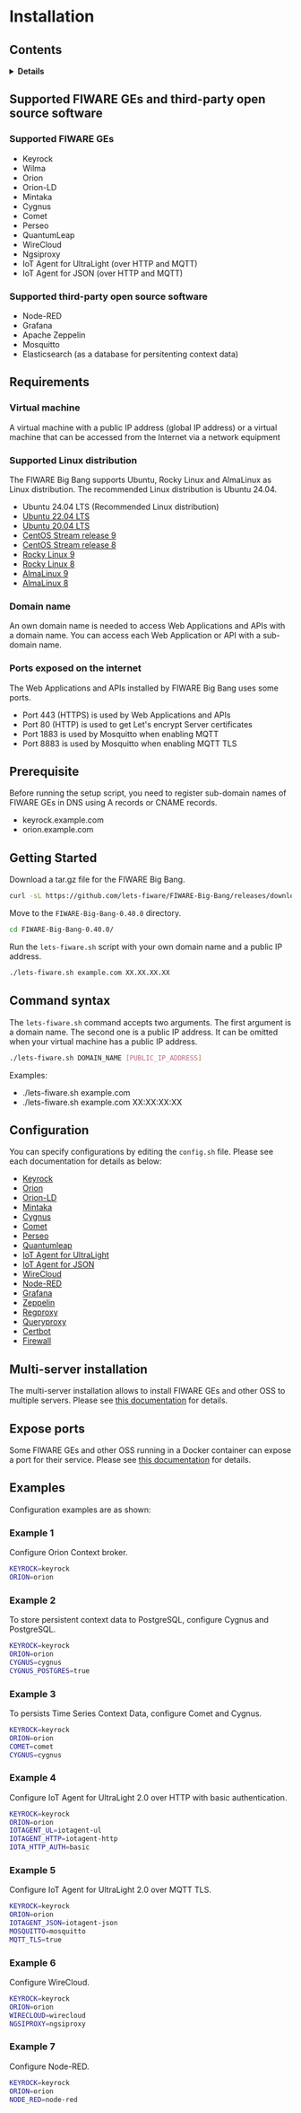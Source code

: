 # Installation

## Contents

<details>
<summary><strong>Details</strong></summary>

-   [Supported FIWARE GEs and third-party open source software](#supported-fiware-ges-and-third-party-open-source-software)
-   [Requirements](#requirements)
-   [Prerequisite](#prerequisite)
-   [Getting Started](#getting-started)
-   [Command syntax](#command-syntax)
-   [Configuration](#configuration)
-   [Multi-server installation](#multi-server-installation)
-   [Expose ports](#expose-ports)
-   [Examples](#examples)

</details>

## Supported FIWARE GEs and third-party open source software

### Supported FIWARE GEs

-   Keyrock
-   Wilma
-   Orion
-   Orion-LD
-   Mintaka
-   Cygnus
-   Comet
-   Perseo
-   QuantumLeap
-   WireCloud
-   Ngsiproxy
-   IoT Agent for UltraLight (over HTTP and MQTT)
-   IoT Agent for JSON (over HTTP and MQTT)

### Supported third-party open source software

-   Node-RED
-   Grafana
-   Apache Zeppelin
-   Mosquitto
-   Elasticsearch (as a database for persitenting context data)

## Requirements

### Virtual machine

A virtual machine with a public IP address (global IP address) or a virtual machine that can be accessed
from the Internet via a network equipment

### Supported Linux distribution

The FIWARE Big Bang supports Ubuntu, Rocky Linux and AlmaLinux as Linux distribution.
The recommended Linux distribution is Ubuntu 24.04.

-   Ubuntu 24.04 LTS (Recommended Linux distribution)
-   [Ubuntu 22.04 LTS](https://github.com/lets-fiware/FIWARE-Big-Bang/discussions/304)
-   [Ubuntu 20.04 LTS](https://github.com/lets-fiware/FIWARE-Big-Bang/discussions/305)
-   [CentOS Stream release 9](https://github.com/lets-fiware/FIWARE-Big-Bang/discussions/330)
-   [CentOS Stream release 8](https://github.com/lets-fiware/FIWARE-Big-Bang/discussions/331)
-   [Rocky Linux 9](https://github.com/lets-fiware/FIWARE-Big-Bang/discussions/306)
-   [Rocky Linux 8](https://github.com/lets-fiware/FIWARE-Big-Bang/discussions/309)
-   [AlmaLinux 9](https://github.com/lets-fiware/FIWARE-Big-Bang/discussions/307)
-   [AlmaLinux 8](https://github.com/lets-fiware/FIWARE-Big-Bang/discussions/308)

### Domain name

An own domain name is needed to access Web Applications and APIs with a domain name.
You can access each Web Application or API with a sub-domain name.

### Ports exposed on the internet

The Web Applications and APIs installed by FIWARE Big Bang uses some ports.

-   Port 443 (HTTPS) is used by Web Applications and APIs
-   Port 80 (HTTP) is used to get Let's encrypt Server certificates
-   Port 1883 is used by Mosquitto when enabling MQTT
-   Port 8883 is used by Mosquitto when enabling MQTT TLS

## Prerequisite

Before running the setup script, you need to register sub-domain names of FIWARE GEs in DNS using A records
or CNAME records.

-   keyrock.example.com
-   orion.example.com

## Getting Started

Download a tar.gz file for the FIWARE Big Bang.

```bash
curl -sL https://github.com/lets-fiware/FIWARE-Big-Bang/releases/download/v0.40.0/FIWARE-Big-Bang-0.40.0.tar.gz | tar zxf -
```

Move to the `FIWARE-Big-Bang-0.40.0` directory.

```bash
cd FIWARE-Big-Bang-0.40.0/
```

Run the `lets-fiware.sh` script with your own domain name and a public IP address.

```bash
./lets-fiware.sh example.com XX.XX.XX.XX
```

## Command syntax

The `lets-fiware.sh` command accepts two arguments. The first argument is a domain name. The second one is
a public IP address. It can be omitted when your virtual machine has a public IP address.

```bash
./lets-fiware.sh DOMAIN_NAME [PUBLIC_IP_ADDRESS]
```

Examples:

-   ./lets-fiware.sh example.com
-   ./lets-fiware.sh example.com XX:XX:XX:XX

## Configuration

You can specify configurations by editing the `config.sh` file.
Please see each documentation for details as below:

-   [Keyrock](keyrock.md)
-   [Orion](orion.md)
-   [Orion-LD](orion-ld.md)
-   [Mintaka](orion-ld.md)
-   [Cygnus](cygnus.md)
-   [Comet](comet.md)
-   [Perseo](perseo.md)
-   [Quantumleap](quantumleap.md)
-   [IoT Agent for UltraLight](iotagent-ul.md)
-   [IoT Agent for JSON](iotagent-json.md)
-   [WireCloud](wirecloud.md)
-   [Node-RED](node-red.md)
-   [Grafana](grafana.md)
-   [Zeppelin](zeppelin.md)
-   [Regproxy](regproxy.md)
-   [Queryproxy](queryproxy.md)
-   [Certbot](certbot.md)
-   [Firewall](firewall.md)

## Multi-server installation

The multi-server installation allows to install FIWARE GEs and other OSS to multiple servers.
Please see [this documentation](multi_server.md) for details.

## Expose ports

Some FIWARE GEs and other OSS running in a Docker container can expose a port for their service.
Please see [this documentation](expose-ports.md) for details.

## Examples

Configuration examples are as shown:

### Example 1

Configure Orion Context broker.

```bash
KEYROCK=keyrock
ORION=orion
```

### Example 2

To store persistent context data to PostgreSQL, configure Cygnus and PostgreSQL.

```bash
KEYROCK=keyrock
ORION=orion
CYGNUS=cygnus
CYGNUS_POSTGRES=true
```

### Example 3

To persists Time Series Context Data, configure Comet and Cygnus.

```bash
KEYROCK=keyrock
ORION=orion
COMET=comet
CYGNUS=cygnus
```

### Example 4

Configure IoT Agent for UltraLight 2.0 over HTTP with basic authentication.

```bash
KEYROCK=keyrock
ORION=orion
IOTAGENT_UL=iotagent-ul
IOTAGENT_HTTP=iotagent-http
IOTA_HTTP_AUTH=basic
```

### Example 5

Configure IoT Agent for UltraLight 2.0 over MQTT TLS.

```bash
KEYROCK=keyrock
ORION=orion
IOTAGENT_JSON=iotagent-json
MOSQUITTO=mosquitto
MQTT_TLS=true
```

### Example 6

Configure WireCloud.

```bash
KEYROCK=keyrock
ORION=orion
WIRECLOUD=wirecloud
NGSIPROXY=ngsiproxy
```

### Example 7

Configure Node-RED.

```bash
KEYROCK=keyrock
ORION=orion
NODE_RED=node-red
```
